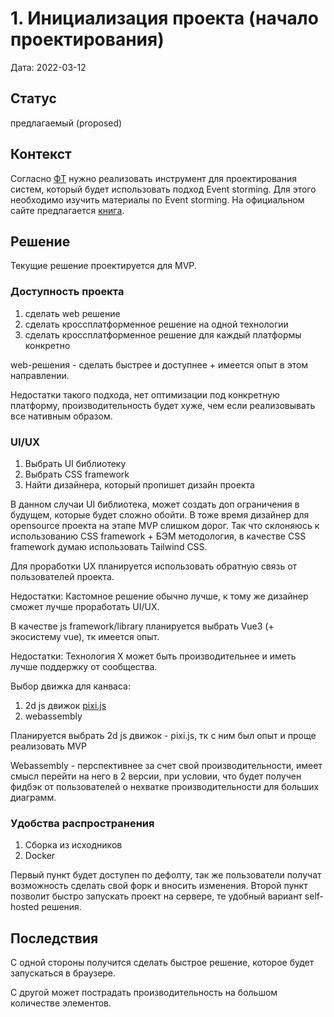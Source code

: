 # 1. Инициализация проекта (начало проектирования)

Дата: 2022-03-12

## Статус

предлагаемый (proposed)

## Контекст

Согласно [ФТ](../functional-requirements/fr-mvp-event-storming.md) нужно реализовать инструмент для проектирования систем, который будет использовать подход Event storming. Для этого необходимо изучить материалы по Event storming. На официальном сайте предлагается [книга](https://www.eventstorming.com/book/).

## Решение

Текущие решение проектируется для MVP.

### Доступность проекта

1. сделать web решение
2. сделать кроссплатформенное решение на одной технологии
3. сделать кроссплатформенное решение для каждый платформы конкретно

web-решения - сделать быстрее и доступнее + имеется опыт в этом направлении.

Недостатки такого подхода, нет оптимизации под конкретную платформу, производительность будет хуже, чем если реализовывать все нативным образом.

### UI/UX

1. Выбрать UI библиотеку
2. Выбрать CSS framework
3. Найти дизайнера, который пропишет дизайн проекта

В данном случаи UI библиотека, может создать доп ограничения в будущем, которые будет сложно обойти. В тоже время дизайнер для opensource проекта на этапе MVP слишком дорог. Так что склоняюсь к использованию CSS framework + БЭМ методология, в качестве CSS framework думаю использовать Tailwind CSS.

Для проработки UX планируется использовать обратную связь от пользователей проекта.

Недостатки: Кастомное решение обычно лучше, к тому же дизайнер сможет лучше проработать UI/UX.

В качестве js framework/library планируется выбрать Vue3 (+ экосистему vue), тк имеется опыт.

Недостатки: Технология X может быть производительнее и иметь лучше поддержку от сообщества.

Выбор движка для канваса:

1. 2d js движок [pixi.js](https://github.com/pixijs/pixijs)
2. webassembly

Планируется выбрать 2d js движок - pixi.js, тк с ним был опыт и проще реализовать MVP

Webassembly - перспективнее за счет свой производительности, имеет смысл перейти на него в 2 версии, при условии, что будет получен фидбэк от пользователей о нехватке производительности для больших диаграмм.

### Удобства распространения

1. Сборка из исходников
2. Docker

Первый пункт будет доступен по дефолту, так же пользователи получат возможность сделать свой форк и вносить изменения. Второй пункт позволит быстро запускать проект на сервере, те удобный вариант self-hosted решения.

## Последствия

С одной стороны получится сделать быстрое решение, которое будет запускаться в браузере.

С другой может пострадать производительность на большом количестве элементов.
